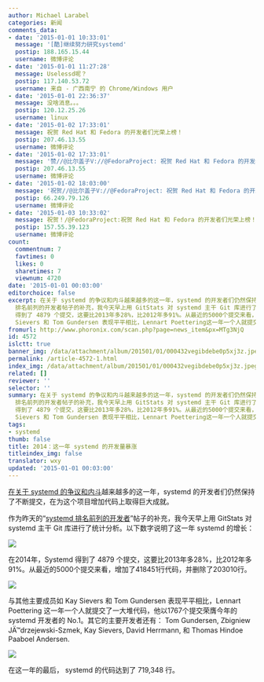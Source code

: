 ```yaml
---
author: Michael Larabel
categories: 新闻
comments_data:
- date: '2015-01-01 10:33:01'
  message: '[酷]继续努力研究systemd'
  postip: 188.165.15.44
  username: 微博评论
- date: '2015-01-01 11:27:28'
  message: Uselessd呢？
  postip: 117.140.53.72
  username: 来自 - 广西南宁 的 Chrome/Windows 用户
- date: '2015-01-01 22:36:37'
  message: 没啥消息。。。
  postip: 120.12.25.26
  username: linux
- date: '2015-01-02 17:33:01'
  message: 祝贺 Red Hat 和 Fedora 的开发者们光荣上榜！
  postip: 207.46.13.55
  username: 微博评论
- date: '2015-01-02 17:33:01'
  message: '赞//@比尔盖子V://@FedoraProject: 祝贺 Red Hat 和 Fedora 的开发者们光荣上榜！'
  postip: 207.46.13.55
  username: 微博评论
- date: '2015-01-02 18:03:00'
  message: '祝贺//@比尔盖子V://@FedoraProject: 祝贺 Red Hat 和 Fedora 的开发者们光荣上榜！'
  postip: 66.249.79.126
  username: 微博评论
- date: '2015-01-03 10:33:02'
  message: 祝贺！/@FedoraProject:祝贺 Red Hat 和 Fedora 的开发者们光荣上榜！
  postip: 157.55.39.123
  username: 微博评论
count:
  commentnum: 7
  favtimes: 0
  likes: 0
  sharetimes: 7
  viewnum: 4720
date: '2015-01-01 00:03:00'
editorchoice: false
excerpt: 在关于 systemd 的争议和内斗越来越多的这一年，systemd 的开发者们仍然保持了不断提交，在为这个项目增加代码上取得巨大成就。 作为昨天的systemd
  排名前列的开发者帖子的补充，我今天早上用 GitStats 对 systemd 主干 Git 库进行了统计分析。以下数字说明了这一年 systemd 的增长：  在2014年，Systemd
  得到了 4879 个提交，这要比2013年多28%，比2012年多91%。从最近的5000个提交来看，增加了418451行代码，并删除了203010行。  在其他主要成员，如Kay
  Sievers 和 Tom Gundersen 表现平平相比，Lennart Poettering这一年一个人就提交了
fromurl: http://www.phoronix.com/scan.php?page=news_item&px=MTg3NjQ
id: 4572
islctt: true
banner_img: /data/attachment/album/201501/01/000432vegibdebe0p5xj3z.jpeg
permalink: /article-4572-1.html
index_img: /data/attachment/album/201501/01/000432vegibdebe0p5xj3z.jpeg.thumb.jpg
related: []
reviewer: ''
selector: ''
summary: 在关于 systemd 的争议和内斗越来越多的这一年，systemd 的开发者们仍然保持了不断提交，在为这个项目增加代码上取得巨大成就。 作为昨天的systemd
  排名前列的开发者帖子的补充，我今天早上用 GitStats 对 systemd 主干 Git 库进行了统计分析。以下数字说明了这一年 systemd 的增长：  在2014年，Systemd
  得到了 4879 个提交，这要比2013年多28%，比2012年多91%。从最近的5000个提交来看，增加了418451行代码，并删除了203010行。  在其他主要成员，如Kay
  Sievers 和 Tom Gundersen 表现平平相比，Lennart Poettering这一年一个人就提交了
tags:
- systemd
thumb: false
title: 2014：这一年 systemd 的开发量暴涨
titleindex_img: false
translator: wxy
updated: '2015-01-01 00:03:00'
---
```


[在关于 systemd 的争议和内斗](http://www.phoronix.com/scan.php?page=news_item&px=MTg3MzE)越来越多的这一年，systemd 的开发者们仍然保持了不断提交，在为这个项目增加代码上取得巨大成就。


作为昨天的“[systemd 排名前列的开发者](http://www.phoronix.com/scan.php?page=news_item&px=MTg3NTk)”帖子的补充，我今天早上用 GitStats 对 systemd 主干 Git 库进行了统计分析。以下数字说明了这一年 systemd 的增长：


![](/data/attachment/album/201501/01/000432vegibdebe0p5xj3z.jpeg)


在2014年，Systemd 得到了 4879 个提交，这要比2013年多28%，比2012年多91%。从最近的5000个提交来看，增加了418451行代码，并删除了203010行。


![](/data/attachment/album/201501/01/000443fsrsasnaarsauy7m.jpeg)


与其他主要成员如 Kay Sievers 和 Tom Gundersen 表现平平相比，Lennart Poettering 这一年一个人就提交了一大堆代码，他以1767个提交荣膺今年的 systemd 开发者的 No.1。其它的主要开发者还有： Tom Gundersen, Zbigniew JÄ™drzejewski-Szmek, Kay Sievers, David Herrmann, 和 Thomas Hindoe Paaboel Andersen. 


![](/data/attachment/album/201501/01/000452pok335qoeeifegk4.jpeg)


在这一年的最后， systemd 的代码达到了 719,348 行。